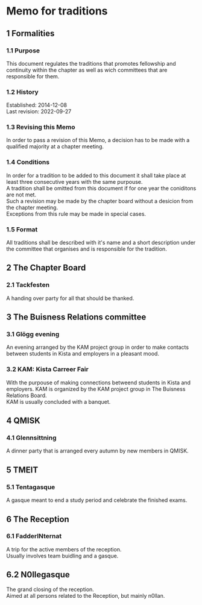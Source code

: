 # Memo for traditions

## 1 Formalities

### 1.1 Purpose

This document regulates the traditions that promotes fellowship and continuity within the chapter as well as wich committees that are responsible for them.

### 1.2 History

Established: 2014-12-08  
Last revision: 2022-09-27

### 1.3 Revising this Memo

In order to pass a revision of this Memo, a decision has to be made with a qualified majority at a chapter meeting.

### 1.4 Conditions

In order for a tradition to be added to this document it shall take place at least three consecutive years with the same purpouse.  
A tradition shall be omitted from this document if for one year the coniditons are not met.  
Such a revision may be made by the chapter board without a desicion from the chapter meeting.  
Exceptions from this rule may be made in special cases.

### 1.5 Format

All traditions shall be described with it's name and a short description under the committee that organises and is responsible for the tradition.

## 2 The Chapter Board

### 2.1 Tackfesten

A handing over party for all that should be thanked.

## 3 The Buisness Relations committee

### 3.1 Glögg evening

An evening arranged by the KAM project group in order to make contacts between students in Kista and employers in a pleasant mood.

### 3.2 KAM: Kista Carreer Fair

With the purpouse of making connections betweend students in Kista and employers.   KAM is organized by the KAM project group in The Buisness Relations Board.  
KAM is usually concluded with a banquet.

## 4 QMISK

### 4.1 Glennsittning

A dinner party that is arranged every autumn by new members in QMISK.

## 5 TMEIT

### 5.1 Tentagasque

A gasque meant to end a study period and celebrate the finished exams.

## 6 The Reception

### 6.1 FadderINternat

A trip for the active members of the reception.  
Usually involves team buidling and a gasque.

## 6.2 N0llegasque

The grand closing of the reception.  
Aimed at all persons related to the Reception, but mainly n0llan.
